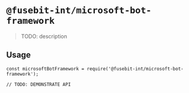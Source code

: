 # `@fusebit-int/microsoft-bot-framework`

> TODO: description

## Usage

```
const microsoftBotFramework = require('@fusebit-int/microsoft-bot-framework');

// TODO: DEMONSTRATE API
```
